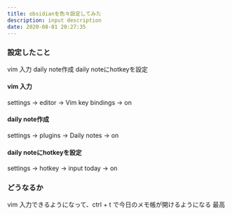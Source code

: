 ```yaml
---
title: obsidianを色々設定してみた
description: input description
date: 2020-08-01 20:27:35
---
```


### 設定したこと
vim 入力
daily note作成
daily noteにhotkeyを設定

#### vim 入力
settings -> editor -> Vim key bindings -> on

#### daily note作成
settings -> plugins -> Daily notes -> on

#### daily noteにhotkeyを設定
settings -> hotkey -> input today -> on

### どうなるか
vim 入力できるようになって、ctrl + t で今日のメモ帳が開けるようになる
最高

